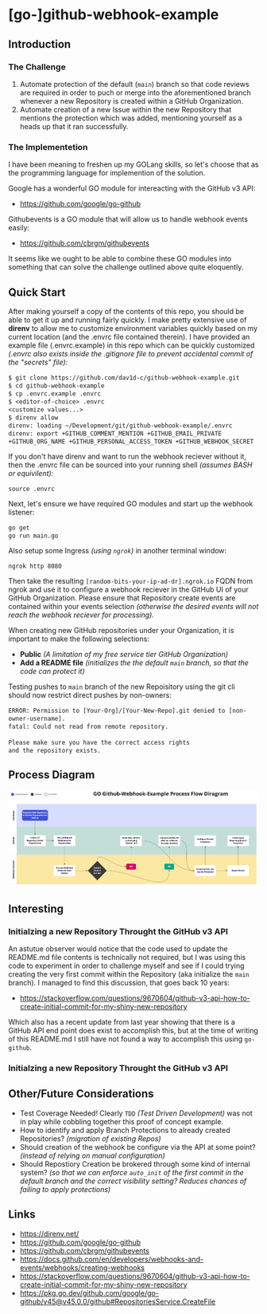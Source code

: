 # [go-]github-webhook-example

## Introduction

### The Challenge

1. Automate protection of the default (`main`) branch so that code reviews are required in order to puch or merge into the aforementioned branch whenever a new Repository is created within a GitHub Organization.
1. Automate creation of a new Issue within the new Repository that mentions the protection which was added, mentioning yourself as a heads up that it ran successfully.

### The Implementetion

I have been meaning to freshen up my GOLang skills, so let's choose that as the programming language for implemention of the solution.

Google has a wonderful GO module for intereacting with the GitHub v3 API: 
* https://github.com/google/go-github

Githubevents is a GO module that will allow us to handle webhook events easily: 
* https://github.com/cbrgm/githubevents

It seems like we ought to be able to combine these GO modules into something that can solve the challenge outlined above quite eloquently.

## Quick Start

After making yourself a copy of the contents of this repo, you should be able to get it up and running fairly quickly. I make pretty extensive use of **direnv** to allow me to customize environment variables quickly based on my current location (and the .envrc file contained therein). I have provided an example file (.envrc.example) in this repo which can be quickly customized *(.envrc also exists inside the .gitignore file to prevent accidental commit of the "secrets" file):*

```
$ git clone https://github.com/dav1d-c/github-webhook-example.git
$ cd github-webhook-example
$ cp .envrc.example .envrc
$ <editor-of-choice> .envrc
<customize values...>
$ direnv allow
direnv: loading ~/Development/git/github-webhook-example/.envrc
direnv: export +GITHUB_COMMENT_MENTION +GITHUB_EMAIL_PRIVATE +GITHUB_ORG_NAME +GITHUB_PERSONAL_ACCESS_TOKEN +GITHUB_WEBHOOK_SECRET
```

If you don't have direnv and want to run the webhook reciever without it, then the .envrc file can be sourced into your running shell *(assumes BASH or equivilent):*

```
source .envrc
```

Next, let's ensure we have required GO modules and start up the webhook listener:

```
go get
go run main.go
```

Also setup some Ingress *(using `ngrok`)* in another terminal window:

```
ngrok http 8080
```

Then take the resulting `[random-bits-your-ip-ad-dr].ngrok.io` FQDN from ngrok and use it to configure a webhook reciever in the GitHub UI of your GitHub Organization. Please ensure that Repository create events are contained within your events selection *(otherwise the desired events will not reach the webhook reciever for processing).*

When creating new GitHub repositories under your Organization, it is important to make the following selections:
* **Public** *(A limitation of my free service tier GitHub Organization)*
* **Add a README file** *(initializes the the default `main` branch, so that the code can protect it)*

Testing pushes to `main` branch of the new Repoisitory using the git cli should now restrict direct pushes by non-owners:

```
ERROR: Permission to [Your-Org]/[Your-New-Repo].git denied to [non-owner-username].
fatal: Could not read from remote repository.

Please make sure you have the correct access rights
and the repository exists.
```

## Process Diagram

![Process Flow Diagram](https://github.com/dav1d-c/github-webhook-example/blob/main/imgs/process-flow.jpg?raw=true "Process Flow Diagram")

## Interesting

### Initialzing a new Repository Throught the GitHub v3 API

An astutue observer would notice that the code used to update the README.md file contents is technically not required, but I was using this code to experiment in order to challenge myself and see if I could trying creating the very first commit within the Repository (aka initialize the `main` branch). I managed to find this discussion, that goes back 10 years:

* https://stackoverflow.com/questions/9670604/github-v3-api-how-to-create-initial-commit-for-my-shiny-new-repository

Which also has a recent update from last year showing that there is a GitHub API end point does exist to accomplish this, but at the time of writing of this README.md I still have not found a way to accomplish this using `go-github`.

### Initialzing a new Repository Throught the GitHub v3 API

## Other/Future Considerations

* Test Coverage Needed! Clearly `TDD` *(Test Driven Development)* was not in play while cobbling together this proof of concept example.
* How to identify and apply Branch Protections to already created Repositories? *(migration of existing Repos)*
* Should creation of the webhook be configure via the API at some point? *(instead of relying on manual configuration)*
* Should Repostiory Creation be brokered through some kind of internal system? *(so that we can enforce `auto_init` of the first commit in the default branch and the correct visibility setting? Reduces chances of failing to apply protections)*

## Links

* https://direnv.net/
* https://github.com/google/go-github
* https://github.com/cbrgm/githubevents
* https://docs.github.com/en/developers/webhooks-and-events/webhooks/creating-webhooks
* https://stackoverflow.com/questions/9670604/github-v3-api-how-to-create-initial-commit-for-my-shiny-new-repository
* https://pkg.go.dev/github.com/google/go-github/v45@v45.0.0/github#RepositoriesService.CreateFile
